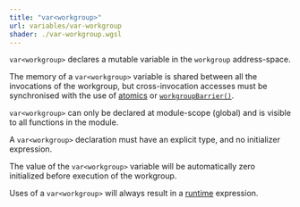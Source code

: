 ```yaml
---
title: "var<workgroup>"
url: variables/var-workgroup
shader: ./var-workgroup.wgsl
---
```


`var<workgroup>` declares a mutable variable in the `workgroup` address-space.

The memory of a `var<workgroup>` variable is shared between all the invocations of the workgroup, but cross-invocation accesses must be synchronised with the use of [atomics](/types/atomics) or [`workgroupBarrier()`](https://www.w3.org/TR/WGSL/#workgroupBarrier-builtin).

`var<workgroup>` can only be declared at module-scope (global) and is visible to all functions in the module.

A `var<workgroup>` declaration must have an explicit type, and no initializer expression.

The value of the `var<workgroup>` variable will be automatically zero initialized before execution of the workgroup.

Uses of a `var<workgroup>` will always result in a [runtime](/expressions/evaluation-stage/runtime) expression.
